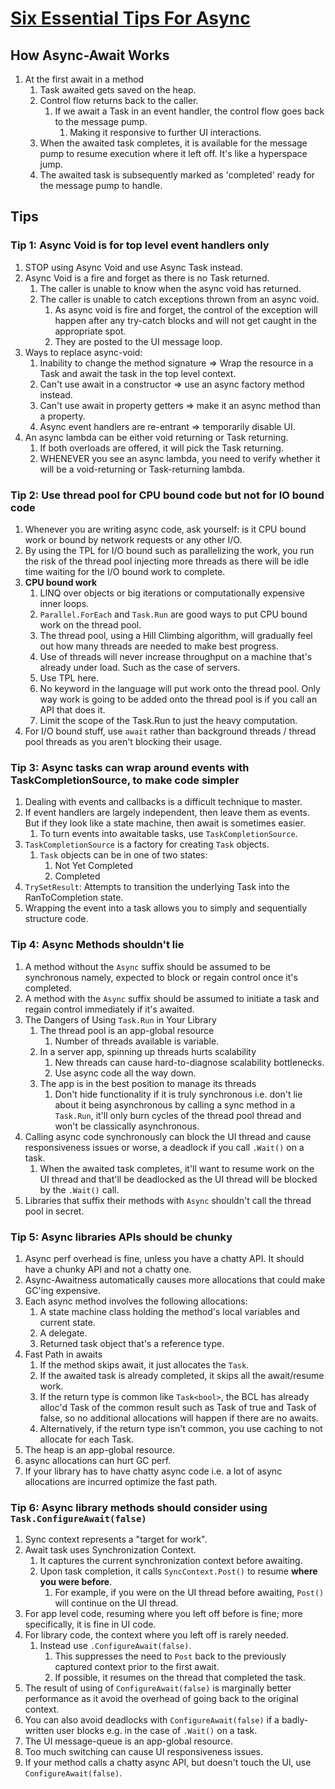 # [Six Essential Tips For Async](https://channel9.msdn.com/Series/Three-Essential-Tips-for-Async/Three-Essential-Tips-For-Async-Introduction)

## How Async-Await Works
1. At the first await in a method
   1. Task awaited gets saved on the heap. 
   2. Control flow returns back to the caller.
      1. If we await a Task in an event handler, the control flow goes back to the message pump.
         1. Making it responsive to further UI interactions.
   3. When the awaited task completes, it is available for the message pump to resume execution where it left off. It's like a hyperspace jump.
   4. The awaited task is subsequently marked as 'completed' ready for the message pump to handle.

## Tips

### Tip 1: Async Void is for top level event handlers only
1. STOP using Async Void and use Async Task instead.
2. Async Void is a fire and forget as there is no Task returned.
   1. The caller is unable to know when the async void has returned.
   2. The caller is unable to catch exceptions thrown from an async void.
      1. As async void is fire and forget, the control of the exception will happen after any try-catch blocks and will not get caught in the appropriate spot.
      2. They are posted to the UI message loop.
3. Ways to replace async-void:
   1. Inability to change the method signature => Wrap the resource in a Task and await the task in the top level context.
   2. Can't use await in a constructor => use an async factory method instead.
   3. Can't use await in property getters => make it an async method than a property.
   4. Async event handlers are re-entrant => temporarily disable UI. 
4. An async lambda can be either void returning or Task returning.
   1. If both overloads are offered, it will pick the Task returning.
   2. WHENEVER you see an async lambda, you need to verify whether it will be a void-returning or Task-returning lambda.

### Tip 2: Use thread pool for CPU bound code but not for IO bound code
1. Whenever you are writing async code, ask yourself: is it CPU bound work or bound by network requests or any other I/O.
2. By using the TPL for I/O bound such as parallelizing the work, you run the risk of the thread pool injecting more threads as there will be idle time waiting for the I/O bound work to complete.
3. __CPU bound work__
   1. LINQ over objects or big iterations or computationally expensive inner loops. 
   2. ``Parallel.ForEach`` and ``Task.Run`` are good ways to put CPU bound work on the thread pool. 
   3. The thread pool, using a Hill Climbing algorithm, will gradually feel out how many threads are needed to make best progress.
   4. Use of threads will never increase throughput on a machine that's already under load. Such as the case of servers.
   5. Use TPL here.
   6. No keyword in the language will put work onto the thread pool. Only way work is going to be added onto the thread pool is if you call an API that does it.
   7. Limit the scope of the Task.Run to just the heavy computation.
4. For I/O bound stuff, use ``await`` rather than background threads / thread pool threads as you aren't blocking their usage.

### Tip 3: Async tasks can wrap around events with TaskCompletionSource, to make code simpler
1. Dealing with events and callbacks is a difficult technique to master.
2. If event handlers are largely independent, then leave them as events. But if they look like a state machine, then await is sometimes easier.
   1. To turn events into awaitable tasks, use ``TaskCompletionSource``.
3. ``TaskCompletionSource`` is a factory for creating ``Task`` objects.
   1. ``Task`` objects can be in one of two states:
      1. Not Yet Completed
      2. Completed
4. ``TrySetResult``: Attempts to transition the underlying Task<TResult> into the RanToCompletion state.
5. Wrapping the event into a task allows you to simply and sequentially structure code.

### Tip 4: Async Methods shouldn't lie
1. A method without the ``Async`` suffix should be assumed to be synchronous namely, expected to block or regain control once it's completed.
2. A method with the ``Async`` suffix should be assumed to initiate a task and regain control immediately if it's awaited.
3. The Dangers of Using ``Task.Run`` in Your Library
   1. The thread pool is an app-global resource
      1. Number of threads available is variable.
   2. In a server app, spinning up threads hurts scalability
      1. New threads can cause hard-to-diagnose scalability bottlenecks.
      2. Use async code all the way down.
   3. The app is in the best position to manage its threads
      1. Don't hide functionality if it is truly synchronous i.e. don't lie about it being asynchronous by calling a sync method in a ``Task.Run``, it'll only burn cycles of the thread pool thread and won't be classically asynchronous. 
4. Calling async code synchronously can block the UI thread and cause responsiveness issues or worse, a deadlock if you call ``.Wait()`` on a task. 
   1. When the awaited task completes, it'll want to resume work on the UI thread and that'll be deadlocked as the UI thread will be blocked by the ``.Wait()`` call. 
5. Libraries that suffix their methods with ``Async`` shouldn't call the thread pool in secret.

### Tip 5: Async libraries APIs should be chunky
1. Async perf overhead is fine, unless you have a chatty API. It should have a chunky API and not a chatty one.
2. Async-Awaitness automatically causes more allocations that could make GC'ing expensive.
3. Each async method involves the following allocations:
   1. A state machine class holding the method's local variables and current state.
   2. A delegate.
   3. Returned task object that's a reference type. 
4. Fast Path in awaits
   1. If the method skips await, it just allocates the ``Task``.
   2. If the awaited task is already completed, it skips all the await/resume work.
   3. If the return type is common like ``Task<bool>``, the BCL has already alloc'd Task of the common result such as Task of true and Task of false, so no additional allocations will happen if there are no awaits.
   4. Alternatively, if the return type isn't common, you use caching to not allocate for each Task.
5. The heap is an app-global resource.
6. async allocations can hurt GC perf.
7. If your library has to have chatty async code i.e. a lot of async allocations are incurred optimize the fast path.

### Tip 6: Async library methods should consider using ``Task.ConfigureAwait(false)``
1. Sync context represents a "target for work".
2. Await task uses Synchronization Context.
   1. It captures the current synchronization context before awaiting.
   2. Upon task completion, it calls ``SyncContext.Post()`` to resume __where you were before__.
      1. For example, if you were on the UI thread before awaiting, ``Post()`` will continue on the UI thread.
3. For app level code, resuming where you left off before is fine; more specifically, it is fine in UI code.
4. For library code, the context where you left off is rarely needed.
   1. Instead use ``.ConfigureAwait(false)``.
      1. This suppresses the need to ``Post`` back to the previously captured context prior to the first await.
      2. If possible, it resumes on the thread that completed the task.
5. The result of using of ``ConfigureAwait(false)`` is marginally better performance as it avoid the overhead of going back to the original context.
6. You can also avoid deadlocks with ``ConfigureAwait(false)`` if a badly-written user blocks e.g. in the case of ``.Wait()`` on a task.
7. The UI message-queue is an app-global resource.
8. Too much switching can cause UI responsiveness issues.
9. If your method calls a chatty async API, but doesn't touch the UI, use ``ConfigureAwait(false)``.